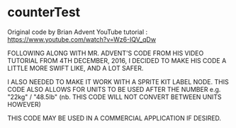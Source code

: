 # counterTest

Original code by Brian Advent
YouTube tutorial : https://www.youtube.com/watch?v=Wz6-IQV_qDw

FOLLOWING ALONG WITH MR. ADVENT'S CODE FROM HIS VIDEO TUTORIAL FROM 4TH DECEMBER, 2016,
I DECIDED TO MAKE HIS CODE A LITTLE MORE SWIFT LIKE, AND A LOT SAFER.

I ALSO NEEDED TO MAKE IT WORK WITH A SPRITE KIT LABEL NODE.
THIS CODE ALSO ALLOWS FOR UNITS TO BE USED AFTER THE NUMBER e.g. "22kg" / "48.5Ib" (nb. THIS CODE WILL NOT CONVERT BETWEEN UNITS HOWEVER)

THIS CODE MAY BE USED IN A COMMERCIAL APPLICATION IF DESIRED.
